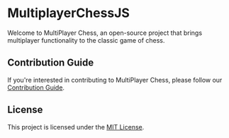 # MultiplayerChessJS

Welcome to MultiPlayer Chess, an open-source project that brings multiplayer functionality to the classic game of chess.

## Contribution Guide

If you're interested in contributing to MultiPlayer Chess, please follow our [Contribution Guide](CONTRIBUTING.md).

## License

This project is licensed under the [MIT License](LICENSE).
